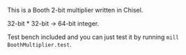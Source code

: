 This is a Booth 2-bit multiplier written in Chisel.

32-bit * 32-bit -> 64-bit integer.

Test bench included and you can just test it by running `mill BoothMultiplier.test`.

